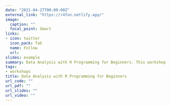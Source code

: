 ```yaml
---
date: "2021-04-27T00:00:00Z"
external_link: "https://r4fun.netlify.app/"
image:
  caption: ""
  focal_point: Smart
links:
- icon: twitter
  icon_pack: fab
  name: Follow
  url: 
slides: example
summary: Data Analysis with R Programming for Beginners. This workshop is organized by Sri Lanka Association for the Advancement of Science - Section C.
tags:
- workshops
title: Data Analysis with R Programming for Beginners
url_code: ""
url_pdf: ""
url_slides: ""
url_video: ""
---
```

